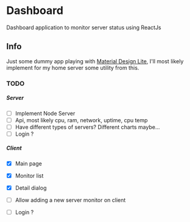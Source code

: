# Dashboard
Dashboard application to monitor server status using ReactJs

## Info
Just some dummy app playing with [Material Design Lite](https://www.getmdl.io), I'll most likely implement for my home server some utility from this.

### TODO
##### Server
- [ ] Implement Node Server
- [ ] Api, most likely cpu, ram, network, uptime, cpu temp
- [ ] Have different types of servers? Different charts maybe...
- [ ] Login ?

##### Client
- [x] Main page
- [x] Monitor list
- [x] Detail dialog
- [ ] Allow adding a new server monitor on client
- [ ] Login ? 
 
